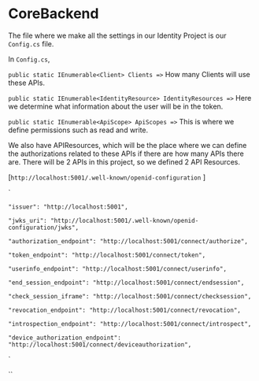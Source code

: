 # CoreBackend

The file where we make all the settings in our Identity Project is our `Config.cs` file.

In `Config.cs`,

`public static IEnumerable<Client> Clients =>` How many Clients will use these APIs.


`public static IEnumerable<IdentityResource> IdentityResources =>` Here we determine what information about the user will be in the token.


`public static IEnumerable<ApiScope> ApiScopes =>` This is where we define permissions such as read and write.


 We also have APIResources, which will be the place where we can define the authorizations related to these APIs if there are how many APIs there are.
 There will be 2 APIs in this project, so we defined 2 API Resources.

[`http://localhost:5001/.well-known/openid-configuration` ]

`

    "issuer": "http://localhost:5001",
    
    "jwks_uri": "http://localhost:5001/.well-known/openid-configuration/jwks",
    
    "authorization_endpoint": "http://localhost:5001/connect/authorize",
    
    "token_endpoint": "http://localhost:5001/connect/token",
    
    "userinfo_endpoint": "http://localhost:5001/connect/userinfo",
    
    "end_session_endpoint": "http://localhost:5001/connect/endsession",
    
    "check_session_iframe": "http://localhost:5001/connect/checksession",
    
    "revocation_endpoint": "http://localhost:5001/connect/revocation",
    
    "introspection_endpoint": "http://localhost:5001/connect/introspect",
    
    "device_authorization_endpoint": "http://localhost:5001/connect/deviceauthorization",


` 





`` 
